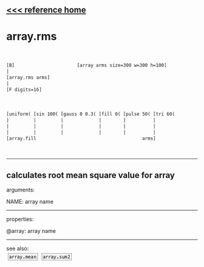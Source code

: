 [<<< reference home](ceammc_lib.md)
---

# array.rms

```


[B]                       [array arms size=300 w=300 h=100]
|
[array.rms arms]
|
[F digits=16]



[uniform( [sin 100( [gauss 0 0.3( [fill 0( [pulse 50( [tri 60(
|         |         |             |        |          |
|         |         |             |        |          |
|         |         |             |        |          |
[array.fill                                       arms]

            
```
---
calculates root mean square value for array
---
arguments:

NAME: array name<br>

---
properties:

@array: array name<br>

---
see also:<br>
[![array.mean](img/object_array.mean.png)](array.mean.md)
[![array.sum2](img/object_array.sum2.png)](array.sum2.md)
